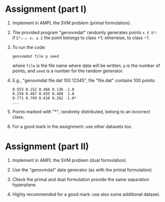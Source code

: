 
# Assignment (part I)

1. Implement in AMPL the SVM problem (primal formulation).

2. The provided program "gensvmdat" randomly generates points `x ∈ ℝ⁴`: if `Σ⁴ᵢ₌₁ xᵢ ≥ 2` the point belongs to class +1; otherwise, to class −1.

3. To run the code:

   ```
   gensvmdat file p seed
   ```
   where `file` is the file name where data will be written, `p` is the number of points, and `seed` is a number for the random generator.

4. E.g., "gensvmdat file.dat 100 12345", file "file.dat" contains 100 points:

   ```
   0.553 0.152 0.466 0.136 -1.0
   0.258 0.487 0.655 0.408  1.0
   0.771 0.799 0.610 0.262 -1.0*
   ...
   ```

5. Points marked with "*", randomly distributed, belong to an incorrect class.

6. For a good mark in the assignment: use other datasets too.

# Assignment (part II)

1. Implement in AMPL the SVM problem (dual formulation).

2. Use the "gensvmdat" data generator (as with the primal formulation)

3. Check the primal and dual formulation provide the same separation hyperplane.

4. Highly recommended for a good mark: use also some additional dataset.
